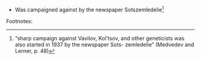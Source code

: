 - Was campaigned against by the newspaper Sotszemledelie[^1]


Footnotes:

[^1]:“sharp campaign against Vavilov, Kol’tsov, and other  geneticists was also started in 1937 by the newspaper Sots-  zemledelie”  (Medvedev and Lerner, p. 48)